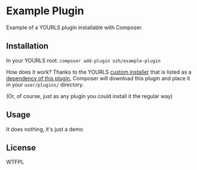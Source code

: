 # Example Plugin

Example of a YOURLS plugin installable with Composer.

## Installation

In your YOURLS root: `composer add-plugin ozh/example-plugin`

How does it work? Thanks to the YOURLS [custom installer](https://github.com/YOURLS/composer-installer) that is listed as a [dependency of this plugin](https://github.com/ozh/example-plugin/blob/1.0/composer.json#L19), Composer will download this plugin and place it in your `user/plugins/` directory.

(Or, of course, just as any plugin you could install it the regular way)

## Usage

It does nothing, it's just a demo

## License

WTFPL
